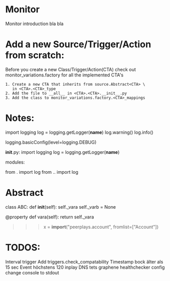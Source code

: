 Monitor
========
Monitor introduction bla bla 



Add a new Source/Trigger/Action from scratch:
=============================================
Before you create a new Class/Trigger/Action(CTA) check out monitor_variations.factory
for all the implemented CTA's

    1. Create a new CTA that inherits from source.Abstract<CTA> \
       in <CTA>.<CTA>_type
    2. Add the file to __all__ in <CTA>.<CTA>.__init__.py
    3. Add the class to monitor_variations.factory.<CTA>_mappings
    
    
Notes: 
======
import logging
log = logging.getLogger(__name__)
log.warning()
log.info()

logging.basicConfig(level=logging.DEBUG)

__init__.py:
import logging
log = logging.getLogger(__name__)

modules:

from . import log
from .. import log

Abstract
===================

class ABC:
   def __init__(self):
     self._vara 
     self._varb = None

  @property
  def vara(self):
     return self._vara


>>> x = __import__("peerplays.account", fromlist=["Account"])

TODOS:
=======
Interval trigger
Add triggers.check_compatability
Timestamp bock älter als 15 sec
Event höchstens 120 inplay
DNS tets
graphene healthchecker config 
change console to stdout

